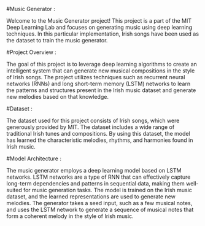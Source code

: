 #Music Generator : 

Welcome to the Music Generator project! This project is a part of the MIT Deep Learning Lab and focuses on generating music using deep learning techniques. In this particular implementation, Irish songs have been used as the dataset to train the music generator.

#Project Overview : 

The goal of this project is to leverage deep learning algorithms to create an intelligent system that can generate new musical compositions in the style of Irish songs. The project utilizes techniques such as recurrent neural networks (RNNs) and long short-term memory (LSTM) networks to learn the patterns and structures present in the Irish music dataset and generate new melodies based on that knowledge.

#Dataset :

The dataset used for this project consists of Irish songs, which were generously provided by MIT. The dataset includes a wide range of traditional Irish tunes and compositions. By using this dataset, the model has learned the characteristic melodies, rhythms, and harmonies found in Irish music.

#Model Architecture :

The music generator employs a deep learning model based on LSTM networks. LSTM networks are a type of RNN that can effectively capture long-term dependencies and patterns in sequential data, making them well-suited for music generation tasks.
The model is trained on the Irish music dataset, and the learned representations are used to generate new melodies. The generator takes a seed input, such as a few musical notes, and uses the LSTM network to generate a sequence of musical notes that form a coherent melody in the style of Irish music.
